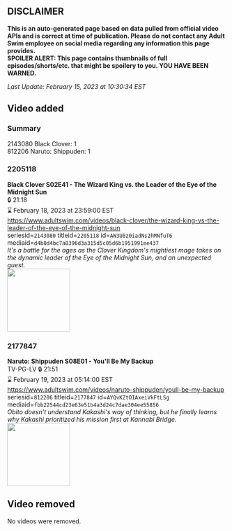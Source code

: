 ## DISCLAIMER
**This is an auto-generated page based on data pulled from official video APIs and is correct at time of publication. Please do not contact any Adult Swim employee on social media regarding any information this page provides.**  
**SPOILER ALERT: This page contains thumbnails of full episodes/shorts/etc. that might be spoilery to you. YOU HAVE BEEN WARNED.**  

_Last Update: February 15, 2023 at 10:30:34 EST_
## Video added
### Summary
2143080 Black Clover: 1  
812206 Naruto: Shippuden: 1  
### 2205118
**Black Clover S02E41 - The Wizard King vs. the Leader of the Eye of the Midnight Sun**  
 🔒 21:18  
⌛ February 18, 2023 at 23:59:00 EST  
https://www.adultswim.com/videos/black-clover/the-wizard-king-vs-the-leader-of-the-eye-of-the-midnight-sun  
seriesid=`2143080` titleid=`2205118` id=`AW3U8z0iadNs2hMNfuT6` mediaid=`d4b0d4bc7a8396d3a315d5c05d6b1951991ee437`  
_It's a battle for the ages as the Clover Kingdom's mightiest mage takes on the dynamic leader of the Eye of the Midnight Sun, and an unexpected guest._  
<a href="https://media.cdn.adultswim.com/uploads/20191016/thumbnails/2_1910161022441-BlackClover_092.jpg"><img src="https://media.cdn.adultswim.com/uploads/20191016/thumbnails/2_1910161022441-BlackClover_092.jpg" height="144px" /></a>
### 2177847
**Naruto: Shippuden S08E01 - You'll Be My Backup**  
TV-PG-LV 🔒 21:51  
⌛ February 19, 2023 at 05:14:00 EST  
https://www.adultswim.com/videos/naruto-shippuden/youll-be-my-backup  
seriesid=`812206` titleid=`2177847` id=`AYQvKZtOIAxeiVkFtLSg` mediaid=`fbb22544cd23e63e51b4a3d24c7dae304ee55856`  
_Obito doesn't understand Kakashi's way of thinking, but he finally learns why Kakashi prioritized his mission first at Kannabi Bridge._  
<a href="https://media.cdn.adultswim.com/uploads/20221031/thumbnails/2_2210311349165-NarutoShippuden_417_YoullBeMyBackup.png"><img src="https://media.cdn.adultswim.com/uploads/20221031/thumbnails/2_2210311349165-NarutoShippuden_417_YoullBeMyBackup.png" height="144px" /></a>
## Video removed
No videos were removed.  
